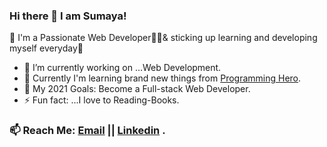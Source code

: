 ### Hi there 👋 I am Sumaya!

🎯  I'm a Passionate Web Developer👩‍💻& sticking up learning and developing myself everyday🌟


- 🔭 I’m currently working on ...Web Development.
- 🌱 Currently I'm learning brand new things from [Programming Hero](https://www.programming-hero.com/).
- 🥅 My 2021 Goals: Become a Full-stack Web Developer.
- ⚡ Fun fact: ...I love to Reading-Books.

### 📫 Reach Me: [Email](https://mail.google.com/mail/u/0/?tab=rm#inbox ) || [Linkedin](https://www.linkedin.com/in/sumaya235/) .

